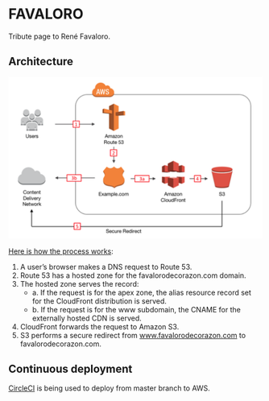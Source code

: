 # FAVALORO

Tribute page to René Favaloro.

## Architecture

![](https://github.com/nisevi/favalorodecorazon/blob/master/architecture.png)

[Here is how the process works](https://aws.amazon.com/blogs/security/how-to-protect-your-web-application-against-ddos-attacks-by-using-amazon-route-53-and-a-content-delivery-network/):

1. A user’s browser makes a DNS request to Route 53.
2. Route 53 has a hosted zone for the favalorodecorazon.com domain.
3. The hosted zone serves the record:
     * a. If the request is for the apex zone, the alias resource record set for the CloudFront distribution is served.
     * b. If the request is for the www subdomain, the CNAME for the externally hosted CDN is served.
4. CloudFront forwards the request to Amazon S3.
5. S3 performs a secure redirect from www.favalorodecorazon.com to favalorodecorazon.com.

## Continuous deployment

[CircleCI](https://circleci.com/gh/nisevi/favalorodecorazon) is being used to deploy from master branch to AWS.
